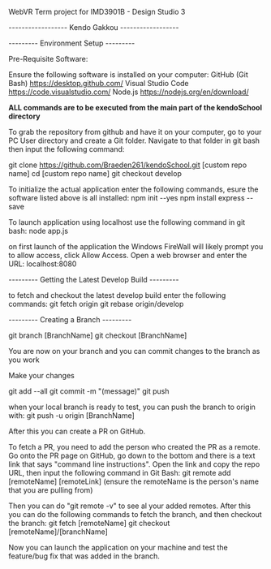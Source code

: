 WebVR Term project for IMD3901B - Design Studio 3

------------------ Kendo Gakkou ------------------


--------- Environment Setup ---------

Pre-Requisite Software:

Ensure the following software is installed on your computer:
GitHub (Git Bash) https://desktop.github.com/
Visual Studio Code https://code.visualstudio.com/
Node.js https://nodejs.org/en/download/

**ALL commands are to be executed from the main part of the kendoSchool directory**


To grab the repository from github and have it on your computer, go to your PC User directory and create a Git folder. Navigate to that folder in git bash then input the following command:

git clone https://github.com/Braeden261/kendoSchool.git [custom repo name]
cd [custom repo name]
git checkout develop


To initialize the actual application enter the following commands, esure the software listed above is all installed:
npm init --yes
npm install express --save


To launch application using localhost use the following command in git bash: 
node app.js

on first launch of the application the Windows FireWall will likely prompt you to allow access, click Allow Access.
Open a web browser and enter the URL: localhost:8080


--------- Getting the Latest Develop Build ---------

to fetch and checkout the latest develop build enter the following commands:
git fetch origin
git rebase origin/develop


--------- Creating a Branch ---------

git branch [BranchName]
git checkout [BranchName]

You are now on your branch and you can commit changes to the branch as you work

Make your changes

git add --all
git commit -m "(message)"
git push

when your local branch is ready to test, you can push the branch to origin with:
git push -u origin [BranchName]

After this you can create a PR on GitHub.


To fetch a PR, you need to add the person who created the PR as a remote. Go onto the PR page on GitHub, go down to the bottom and there is a text link that says "command line instructions".  Open the link and copy the repo URL, then input the following command in Git Bash:
git remote add [remoteName] [remoteLink] (ensure the remoteName is the person's name that you are pulling from)

Then you can do "git remote -v" to see al your added remotes.
After this you can do the following commands to fetch the branch, and then checkout the branch:
git fetch [remoteName]
git checkout [remoteName]/[branchName]

Now you can launch the application on your machine and test the feature/bug fix that was added in the branch.